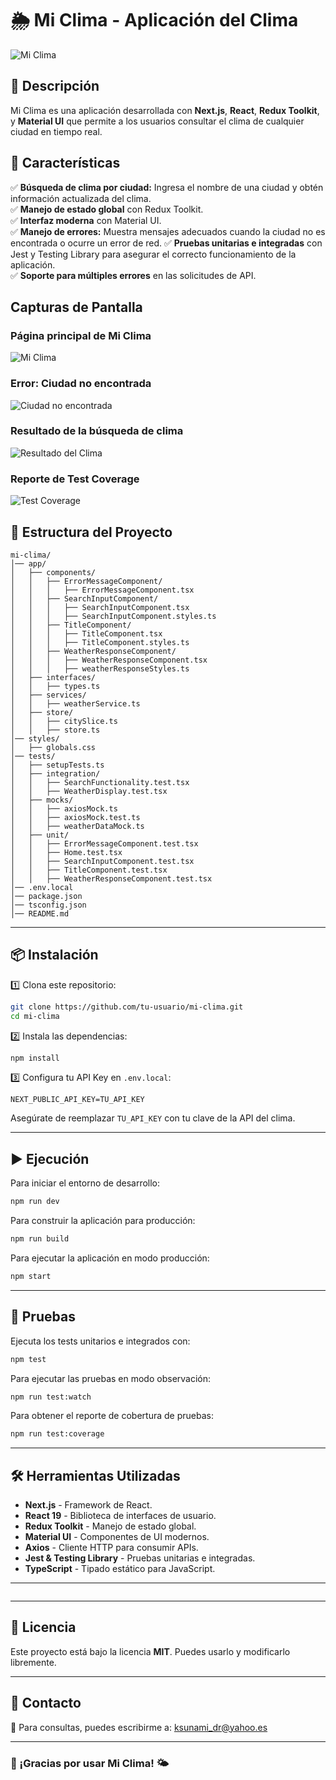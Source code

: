# 🌦 Mi Clima - Aplicación del Clima

![Mi Clima](docs/banner.png) <!-- Puedes cambiar la ruta de la imagen -->

## 📌 Descripción
Mi Clima es una aplicación desarrollada con **Next.js**, **React**, **Redux Toolkit**, y **Material UI** que permite a los usuarios consultar el clima de cualquier ciudad en tiempo real.

## 🚀 Características
✅ **Búsqueda de clima por ciudad:** Ingresa el nombre de una ciudad y obtén información actualizada del clima.  
✅ **Manejo de estado global** con Redux Toolkit.  
✅ **Interfaz moderna** con Material UI.  
✅ **Manejo de errores:** Muestra mensajes adecuados cuando la ciudad no es encontrada o ocurre un error de red.
✅ **Pruebas unitarias e integradas** con Jest y Testing Library para asegurar el correcto funcionamiento de la aplicación.  
✅ **Soporte para múltiples errores** en las solicitudes de API.  


## Capturas de Pantalla

### Página principal de Mi Clima
![Mi Clima](doc/MiClima.png)

### Error: Ciudad no encontrada
![Ciudad no encontrada](doc/MiClimaCiudadNoEncontrada.png)

### Resultado de la búsqueda de clima
![Resultado del Clima](doc/MiClimaResultado.png)

### Reporte de Test Coverage
![Test Coverage](doc/TestCoverage.png)

## 📂 Estructura del Proyecto

```
mi-clima/
│── app/
│   ├── components/
│   │   ├── ErrorMessageComponent/
│   │   │   ├── ErrorMessageComponent.tsx
│   │   ├── SearchInputComponent/
│   │   │   ├── SearchInputComponent.tsx
│   │   │   ├── SearchInputComponent.styles.ts
│   │   ├── TitleComponent/
│   │   │   ├── TitleComponent.tsx
│   │   │   ├── TitleComponent.styles.ts
│   │   ├── WeatherResponseComponent/
│   │   │   ├── WeatherResponseComponent.tsx
│   │   │   ├── weatherResponseStyles.ts
│   ├── interfaces/
│   │   ├── types.ts
│   ├── services/
│   │   ├── weatherService.ts
│   ├── store/
│   │   ├── citySlice.ts
│   │   ├── store.ts
│── styles/
│   ├── globals.css
│── tests/
│   ├── setupTests.ts
│   ├── integration/
│   │   ├── SearchFunctionality.test.tsx
│   │   ├── WeatherDisplay.test.tsx
│   ├── mocks/
│   │   ├── axiosMock.ts
│   │   ├── axiosMock.test.ts
│   │   ├── weatherDataMock.ts
│   ├── unit/
│   │   ├── ErrorMessageComponent.test.tsx
│   │   ├── Home.test.tsx
│   │   ├── SearchInputComponent.test.tsx
│   │   ├── TitleComponent.test.tsx
│   │   ├── WeatherResponseComponent.test.tsx
│── .env.local
│── package.json
│── tsconfig.json
│── README.md
```

---

## 📦 Instalación

1️⃣ Clona este repositorio:

```bash
git clone https://github.com/tu-usuario/mi-clima.git
cd mi-clima
```

2️⃣ Instala las dependencias:

```bash
npm install
```

3️⃣ Configura tu API Key en `.env.local`:

```plaintext
NEXT_PUBLIC_API_KEY=TU_API_KEY
```

Asegúrate de reemplazar `TU_API_KEY` con tu clave de la API del clima.

---

## ▶️ Ejecución

Para iniciar el entorno de desarrollo:

```bash
npm run dev
```

Para construir la aplicación para producción:

```bash
npm run build
```

Para ejecutar la aplicación en modo producción:

```bash
npm start
```

---

## 🧪 Pruebas

Ejecuta los tests unitarios e integrados con:

```bash
npm test
```

Para ejecutar las pruebas en modo observación:

```bash
npm run test:watch
```

Para obtener el reporte de cobertura de pruebas:

```bash
npm run test:coverage
```

---

## 🛠 Herramientas Utilizadas

- **Next.js** - Framework de React.
- **React 19** - Biblioteca de interfaces de usuario.
- **Redux Toolkit** - Manejo de estado global.
- **Material UI** - Componentes de UI modernos.
- **Axios** - Cliente HTTP para consumir APIs.
- **Jest & Testing Library** - Pruebas unitarias e integradas.
- **TypeScript** - Tipado estático para JavaScript.

---



```markdown

```



---

## 📄 Licencia

Este proyecto está bajo la licencia **MIT**. Puedes usarlo y modificarlo libremente.

---


## 📧 Contacto

📩 Para consultas, puedes escribirme a: [ksunami_dr@yahoo.es](mailto:ksunami_dr@yahoo.es)

---

### 🚀 ¡Gracias por usar Mi Clima! 🌤
